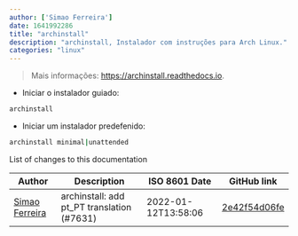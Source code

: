 ```yaml
---
author: ['Simao Ferreira']
date: 1641992286
title: "archinstall"
description: "archinstall, Instalador com instruções para Arch Linux."
categories: "linux"
---
```

> Mais informações: <https://archinstall.readthedocs.io>.

- Iniciar o instalador guiado:

```bash
archinstall
```

- Iniciar um instalador predefenido:

```bash
archinstall minimal|unattended
```
List of changes to this documentation


Author | Description | ISO 8601 Date | GitHub link
------|-----|-----|-----
[Simao Ferreira](mailto:24299428+simao-ferreira@users.noreply.github.com) | archinstall: add pt_PT translation (#7631) | 2022-01-12T13:58:06 | [2e42f54d06fe](https://github.com/tldr-pages/tldr/commit/2e42f54d06fed94fb1b10b3fe1ec6dac7dffceed)

